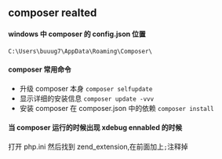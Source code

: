 ## composer realted

#### windows 中 composer 的 config.json 位置

`C:\Users\buuug7\AppData\Roaming\Composer\`

#### composer 常用命令

- 升级 composer 本身 `composer selfupdate`
- 显示详细的安装信息 `composer update -vvv`
- 安装 composer 在 composer.json 中的依赖 `composer install`

#### 当 composer 运行的时候出现 xdebug ennabled 的时候

打开 php.ini 然后找到 zend_extension,在前面加上`;`注释掉
